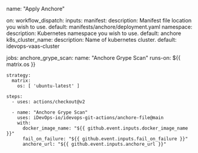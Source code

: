 name: "Apply Anchore"

on:
  workflow_dispatch:
    inputs:
      manifest:
        description: Manifest file location you wish to use.
        default: manifests/anchore/deployment.yaml
      namespace:
        description: Kubernetes namespace you wish to use.
        default: anchore
      k8s_cluster_name:
        description: Name of kubernetes cluster.
        default: idevops-vaas-cluster

jobs:
  anchore_grype_scan:
    name: "Anchore Grype Scan"
    runs-on: ${{ matrix.os }}

    strategy:
      matrix:
        os: [ 'ubuntu-latest' ]

    steps:
      - uses: actions/checkout@v2

      - name: "Anchore Grype Scan"
        uses: iDevOps-io/idevops-git-actions/anchore-file@main
        with:
          docker_image_name: "${{ github.event.inputs.docker_image_name }}"
          fail_on_failure: "${{ github.event.inputs.fail_on_failure }}"
          anchore_url: "${{ github.event.inputs.anchore_url }}"
